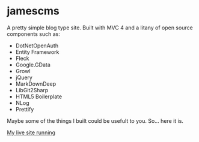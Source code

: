 jamescms
========

A pretty simple blog type site.  Built with MVC 4 and a litany of open source components such as:

 - DotNetOpenAuth
 - Entity Framework
 - Fleck
 - Google.GData
 - Growl
 - jQuery
 - MarkDownDeep
 - LibGit2Sharp
 - HTML5 Boilerplate
 - NLog
 - Prettify

Maybe some of the things I built could be usefult to you.  So... here it is.

[My live site running](http://santiagodevelopment.com)
